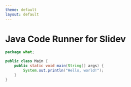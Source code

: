 ```yaml
---
theme: default
layout: default
---
```


# Java Code Runner for Slidev

```java {monaco-run}
package what;

public class Main {
    public static void main(String[] args) {
        System.out.println("Hello, world!");
    }
}
```
